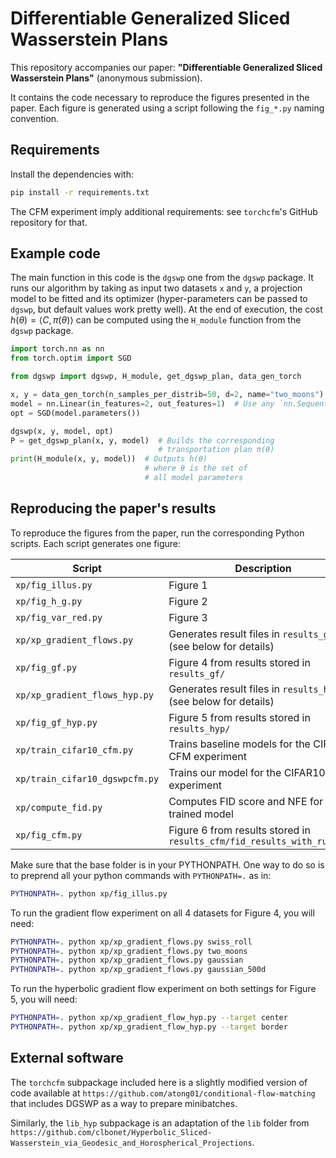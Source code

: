 # Differentiable Generalized Sliced Wasserstein Plans

This repository accompanies our paper: **"Differentiable Generalized Sliced Wasserstein Plans"** (anonymous submission).

It contains the code necessary to reproduce the figures presented in the paper. Each figure is generated using a script following the `fig_*.py` naming convention.

## Requirements

Install the dependencies with:

```bash
pip install -r requirements.txt
```

The CFM experiment imply additional requirements: see `torchcfm`'s GitHub repository for that.

## Example code

The main function in this code is the `dgswp` one from the `dgswp` package.
It runs our algorithm by taking as input two datasets `x` and `y`, a projection model to be fitted and its optimizer (hyper-parameters can be passed to `dgswp`, but default values work pretty well).
At the end of execution, the cost $h(\theta) = \langle C, \pi(\theta)\rangle$ can be computed using the `H_module` function from the `dgswp` package.

```python
import torch.nn as nn
from torch.optim import SGD

from dgswp import dgswp, H_module, get_dgswp_plan, data_gen_torch

x, y = data_gen_torch(n_samples_per_distrib=50, d=2, name="two_moons")
model = nn.Linear(in_features=2, out_features=1)  # Use any `nn.Sequential` model here
opt = SGD(model.parameters())

dgswp(x, y, model, opt)
P = get_dgswp_plan(x, y, model)  # Builds the corresponding 
                                 # transportation plan π(θ)
print(H_module(x, y, model))  # Outputs h(θ) 
                              # where θ is the set of 
                              # all model parameters
```

## Reproducing the paper's results

To reproduce the figures from the paper, run the corresponding Python scripts. Each script generates one figure:

| Script        | Description                  |
|---------------|------------------------------|
| `xp/fig_illus.py`    | Figure 1 |
| `xp/fig_h_g.py`    | Figure 2 |
| `xp/fig_var_red.py`    | Figure 3 |
| `xp/xp_gradient_flows.py` | Generates result files in `results_gf/` (see below for details) |
| `xp/fig_gf.py` | Figure 4 from results stored in `results_gf/` |
| `xp/xp_gradient_flows_hyp.py` | Generates result files in `results_hyp/` (see below for details) |
| `xp/fig_gf_hyp.py` | Figure 5 from results stored in `results_hyp/` |
| `xp/train_cifar10_cfm.py` | Trains baseline models for the CIFAR10 CFM experiment |
| `xp/train_cifar10_dgswpcfm.py` | Trains our model for the CIFAR10 CFM experiment |
| `xp/compute_fid.py` | Computes FID score and NFE for a trained model |
| `xp/fig_cfm.py` | Figure 6 from results stored in `results_cfm/fid_results_with_runs.csv` |

Make sure that the base folder is in your PYTHONPATH.
One way to do so is to preprend all your python commands with `PYTHONPATH=.` as in:

```bash
PYTHONPATH=. python xp/fig_illus.py
```

To run the gradient flow experiment on all 4 datasets for Figure 4, you will need:

```bash
PYTHONPATH=. python xp/xp_gradient_flows.py swiss_roll
PYTHONPATH=. python xp/xp_gradient_flows.py two_moons
PYTHONPATH=. python xp/xp_gradient_flows.py gaussian
PYTHONPATH=. python xp/xp_gradient_flows.py gaussian_500d
```

To run the hyperbolic gradient flow experiment on both settings for Figure 5, you will need:

```bash
PYTHONPATH=. python xp/xp_gradient_flow_hyp.py --target center
PYTHONPATH=. python xp/xp_gradient_flow_hyp.py --target border
```

## External software

The `torchcfm` subpackage included here is a slightly modified version of code available at `https://github.com/atong01/conditional-flow-matching` that includes DGSWP as a way to prepare minibatches.

Similarly, the `lib_hyp` subpackage is an adaptation of the `lib` folder from `https://github.com/clbonet/Hyperbolic_Sliced-Wasserstein_via_Geodesic_and_Horospherical_Projections`.
